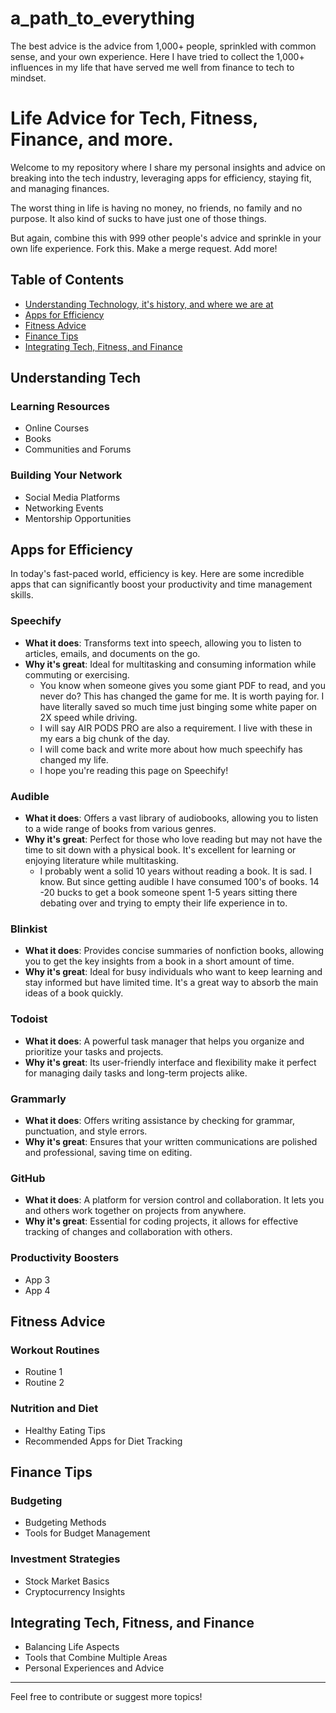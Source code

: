 # a_path_to_everything
The best advice is the advice from 1,000+ people, sprinkled with common sense, and your own experience. Here I have tried to collect the 1,000+ influences in my life that have served me well from finance to tech to mindset.

# Life Advice for Tech, Fitness, Finance, and more.

Welcome to my repository where I share my personal insights and advice on breaking into the tech industry, leveraging apps for efficiency, staying fit, and managing finances. 

The worst thing in life is having no money, no friends, no family and no purpose. It also kind of sucks to have just one of those things. 

But again, combine this with 999 other people's advice and sprinkle in your own life experience. Fork this. Make a merge request. Add more!

## Table of Contents
- [Understanding Technology, it's history, and where we are at](#understanding-tech)
- [Apps for Efficiency](#apps-for-efficiency)
- [Fitness Advice](#fitness-advice)
- [Finance Tips](#finance-tips)
- [Integrating Tech, Fitness, and Finance](#integrating-tech-fitness-and-finance)

## Understanding Tech
### Learning Resources
- Online Courses
- Books
- Communities and Forums

### Building Your Network
- Social Media Platforms
- Networking Events
- Mentorship Opportunities

## Apps for Efficiency
In today's fast-paced world, efficiency is key. Here are some incredible apps that can significantly boost your productivity and time management skills.

### Speechify
- **What it does**: Transforms text into speech, allowing you to listen to articles, emails, and documents on the go.
- **Why it's great**: Ideal for multitasking and consuming information while commuting or exercising.
  - You know when someone gives you some giant PDF to read, and you never do? This has changed the game for me. It is worth paying for. I have literally saved so much time just binging some white paper on 2X speed while driving.
  - I will say AIR PODS PRO are also a requirement. I live with these in my ears a big chunk of the day.
  - I will come back and write more about how much speechify has changed my life.
  - I hope you're reading this page on Speechify!
 
### Audible
- **What it does**: Offers a vast library of audiobooks, allowing you to listen to a wide range of books from various genres.
- **Why it's great**: Perfect for those who love reading but may not have the time to sit down with a physical book. It's excellent for learning or enjoying literature while multitasking.
  - I probably went a solid 10 years without reading a book. It is sad. I know. But since getting audible I have consumed 100's of books. 14 -20 bucks to get a book someone spent 1-5 years sitting there debating over and trying to empty their life experience in to.
  

### Blinkist
- **What it does**: Provides concise summaries of nonfiction books, allowing you to get the key insights from a book in a short amount of time.
- **Why it's great**: Ideal for busy individuals who want to keep learning and stay informed but have limited time. It's a great way to absorb the main ideas of a book quickly.

### Todoist
- **What it does**: A powerful task manager that helps you organize and prioritize your tasks and projects.
- **Why it's great**: Its user-friendly interface and flexibility make it perfect for managing daily tasks and long-term projects alike.

### Grammarly
- **What it does**: Offers writing assistance by checking for grammar, punctuation, and style errors.
- **Why it's great**: Ensures that your written communications are polished and professional, saving time on editing.

### GitHub
- **What it does**: A platform for version control and collaboration. It lets you and others work together on projects from anywhere.
- **Why it's great**: Essential for coding projects, it allows for effective tracking of changes and collaboration with others.


### Productivity Boosters
- App 3
- App 4

## Fitness Advice
### Workout Routines
- Routine 1
- Routine 2

### Nutrition and Diet
- Healthy Eating Tips
- Recommended Apps for Diet Tracking

## Finance Tips
### Budgeting
- Budgeting Methods
- Tools for Budget Management

### Investment Strategies
- Stock Market Basics
- Cryptocurrency Insights

## Integrating Tech, Fitness, and Finance
- Balancing Life Aspects
- Tools that Combine Multiple Areas
- Personal Experiences and Advice

---

Feel free to contribute or suggest more topics!
